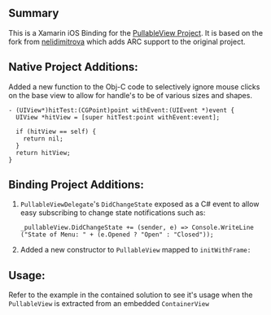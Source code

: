 ## Summary

This is a Xamarin iOS Binding for the [PullableView Project](https://github.com/crocodella/PullableView). It is based on the fork from [nelidimitrova](https://github.com/nelidimitrova/PullableView) which adds ARC support to the original project.

## Native Project Additions:

Added a new function to the Obj-C code to selectively ignore mouse clicks on the base view to allow for handle's to be of various sizes and shapes.

    - (UIView*)hitTest:(CGPoint)point withEvent:(UIEvent *)event {
      UIView *hitView = [super hitTest:point withEvent:event];
      
      if (hitView == self) {
        return nil;
      }
      return hitView;
    }

## Binding Project Additions:

1. `PullableViewDelegate`'s `DidChangeState` exposed as a C# event to allow easy subscribing to change state notifications such as:

    `_pullableView.DidChangeState += (sender, e) =>
       Console.WriteLine ("State of Menu: " + (e.Opened ? "Open" : "Closed"));`

2. Added a new constructor to `PullableView` mapped to `initWithFrame:`


## Usage:

Refer to the example in the contained solution to see it's usage when the `PullableView` is extracted from an embedded `ContainerView`